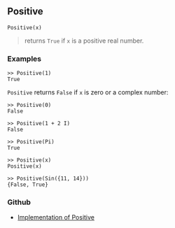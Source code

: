 ## Positive

```
Positive(x)  
```

> returns `True` if `x` is a positive real number.
	
### Examples
 
```
>> Positive(1)
True
```

`Positive` returns `False` if `x` is zero or a complex number:

```
>> Positive(0)
False

>> Positive(1 + 2 I)
False

>> Positive(Pi)
True

>> Positive(x)
Positive(x)

>> Positive(Sin({11, 14}))
{False, True}
```

### Github

* [Implementation of Positive](https://github.com/axkr/symja_android_library/blob/master/symja_android_library/matheclipse-core/src/main/java/org/matheclipse/core/builtin/BooleanFunctions.java#L3542) 
